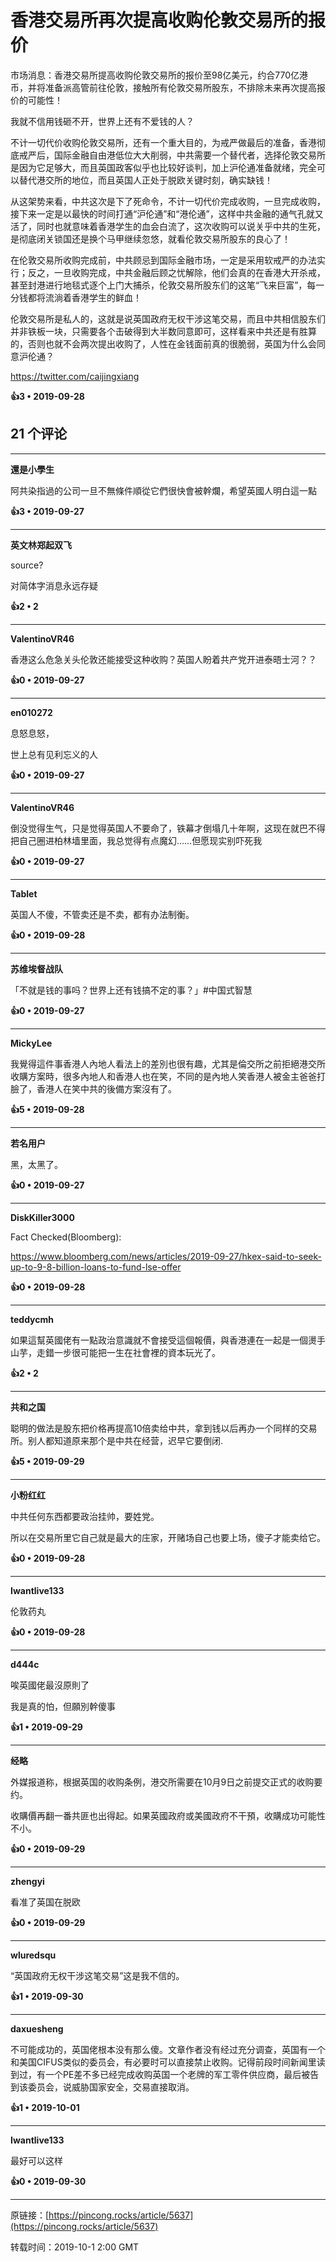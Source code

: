 # 香港交易所再次提高收购伦敦交易所的报价 

市场消息：香港交易所提高收购伦敦交易所的报价至98亿美元，约合770亿港币，并将准备派高管前往伦敦，接触所有伦敦交易所股东，不排除未来再次提高报价的可能性！

我就不信用钱砸不开，世界上还有不爱钱的人？

不计一切代价收购伦敦交易所，还有一个重大目的，为戒严做最后的准备，香港彻底戒严后，国际金融自由港低位大大削弱，中共需要一个替代者，选择伦敦交易所是因为它足够大，而且英国政客似乎也比较好谈判，加上沪伦通准备就绪，完全可以替代港交所的地位，而且英国人正处于脱欧关键时刻，确实缺钱！

从这架势来看，中共这次是下了死命令，不计一切代价完成收购，一旦完成收购，接下来一定是以最快的时间打通“沪伦通”和“港伦通”，这样中共金融的通气孔就又活了，同时也就意味着香港学生的血会白流了，这次收购可以说关乎中共的生死，是彻底闭关锁国还是换个马甲继续忽悠，就看伦敦交易所股东的良心了！

在伦敦交易所收购完成前，中共顾忌到国际金融市场，一定是采用软戒严的办法实行；反之，一旦收购完成，中共金融后顾之忧解除，他们会真的在香港大开杀戒，甚至封港进行地毯式逐个上门大捕杀，伦敦交易所股东们的这笔“飞来巨富”，每一分钱都将流淌着香港学生的鲜血！

伦敦交易所是私人的，这就是说英国政府无权干涉这笔交易，而且中共相信股东们并非铁板一块，只需要各个击破得到大半数同意即可，这样看来中共还是有胜算的，否则也就不会两次提出收购了，人性在金钱面前真的很脆弱，英国为什么会同意沪伦通？

https://twitter.com/caijingxiang

**👍3 • 2019-09-28**

## 21 个评论

---
**還是小學生**

阿共染指過的公司一旦不無條件順從它們很快會被幹爛，希望英國人明白這一點 

**👍3 • 2019-09-27**

---
**英文林郑起双飞**

source? 

对简体字消息永远存疑 

**👍2 • 2**

---
**ValentinoVR46**

香港这么危急关头伦敦还能接受这种收购？英国人盼着共产党开进泰晤士河？？ 

**👍0 • 2019-09-27**

---
**en010272**

息怒息怒，

世上总有见利忘义的人 

**👍0 • 2019-09-27**

---
**ValentinoVR46**

倒没觉得生气，只是觉得英国人不要命了，铁幕才倒塌几十年啊，这现在就巴不得把自己圈进柏林墙里面，我总觉得有点魔幻……但愿现实别吓死我 

**👍0 • 2019-09-27**

---
**Tablet**

英国人不傻，不管卖还是不卖，都有办法制衡。 

**👍0 • 2019-09-28**

---
**苏维埃督战队**

「不就是钱的事吗？世界上还有钱搞不定的事？」#中国式智慧 

**👍0 • 2019-09-27**

---
**MickyLee**

我覺得這件事香港人內地人看法上的差別也很有趣，尤其是倫交所之前拒絕港交所收購方案時，很多內地人和香港人也在笑，不同的是內地人笑香港人被金主爸爸打臉了，香港人在笑中共的後備方案沒有了。 

**👍5 • 2019-09-28**

---
**若名用户**

黑，太黑了。 

**👍0 • 2019-09-27**

---
**DiskKiller3000**

Fact Checked(Bloomberg):

https://www.bloomberg.com/news/articles/2019-09-27/hkex-said-to-seek-up-to-9-8-billion-loans-to-fund-lse-offer 

**👍0 • 2019-09-28**

---
**teddycmh**

如果這幫英國佬有一點政治意識就不會接受這個報價，與香港連在一起是一個燙手山芋，走錯一步很可能把一生在社會裡的資本玩光了。 

**👍2 • 2**

---
**共和之国**

聪明的做法是股东把价格再提高10倍卖给中共，拿到钱以后再办一个同样的交易所。别人都知道原来那个是中共在经营，迟早它要倒闭. 

**👍5 • 2019-09-29**

---
**小粉红红**

中共任何东西都要政治挂帅，要姓党。

所以在交易所里它自己就是最大的庄家，开赌场自己也要上场，傻子才能卖给它。 

**👍0 • 2019-09-28**

---
**Iwantlive133**

伦敦药丸 

**👍0 • 2019-09-28**

---
**d444c**

唉英國佬最沒原則了

我是真的怕，但願別幹傻事 

**👍1 • 2019-09-29**

---
**经略**

外媒报道称，根据英国的收购条例，港交所需要在10月9日之前提交正式的收购要约。

收購價再翻一番共匪也出得起。如果英國政府或美國政府不干預，收購成功可能性不小。 

**👍0 • 2019-09-29**

---
**zhengyi**

看准了英国在脱欧 

**👍0 • 2019-09-29**

---
**wluredsqu**

“英国政府无权干涉这笔交易”这是我不信的。 

**👍1 • 2019-09-30**

---
**daxuesheng**

不可能成功的，英国佬根本没有那么傻。文章作者没有经过充分调查，英国有一个和美国CIFUS类似的委员会，有必要时可以直接禁止收购。记得前段时间新闻里读到过，有一个PE差不多已经完成收购英国一个老牌的军工零件供应商，最后被告到该委员会，说威胁国家安全，交易直接取消。 

**👍1 • 2019-10-01**

---
**Iwantlive133**

最好可以这样 

**👍0 • 2019-09-30**

---
原链接：[https://pincong.rocks/article/5637](https://pincong.rocks/article/5637)

转载时间：2019-10-1 2:00 GMT